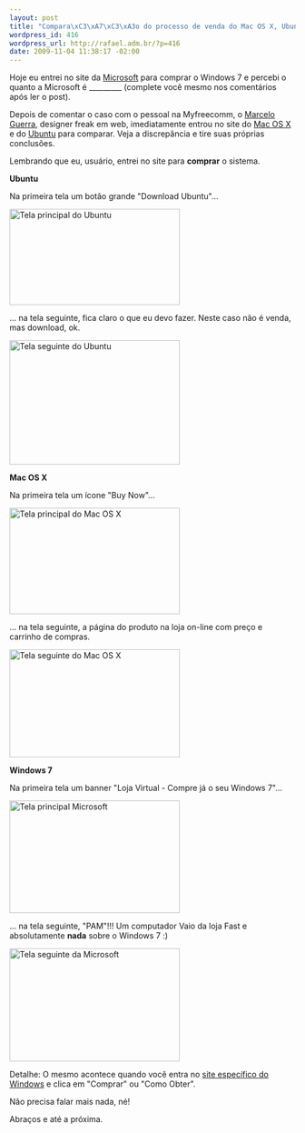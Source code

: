 ```yaml
--- 
layout: post
title: "Compara\xC3\xA7\xC3\xA3o do processo de venda do Mac OS X, Ubuntu e Windows 7"
wordpress_id: 416
wordpress_url: http://rafael.adm.br/?p=416
date: 2009-11-04 11:38:17 -02:00
---
```

Hoje eu entrei no site da <a href="http://www.microsoft.com/pt/br/default.aspx">Microsoft</a> para comprar o Windows 7 e percebi o quanto a Microsoft é _________ (complete você mesmo nos comentários após ler o post).

Depois de comentar o caso com o pessoal na Myfreecomm, o <a href="http://celloguerra.com">Marcelo Guerra</a>, designer freak em web, imediatamente entrou no site do <a href="http://www.apple.com/macosx/">Mac OS X</a> e do <a href="http://www.ubuntu.com/">Ubuntu</a> para comparar. Veja a discrepância e tire suas próprias conclusões.

Lembrando que eu, usuário, entrei no site para <strong>comprar</strong> o sistema.

<strong>Ubuntu</strong>

Na primeira tela um botão grande "Download Ubuntu"...

<a href="http://rafael.adm.br/wp-content/uploads/2009/11/ubuntu-1-cursor.png"><img class="aligncenter size-medium wp-image-419" title="Tela principal do Ubuntu" src="http://rafael.adm.br/wp-content/uploads/2009/11/ubuntu-1-cursor-300x169.png" alt="Tela principal do Ubuntu" width="300" height="169" /></a>

... na tela seguinte, fica claro o que eu devo fazer. Neste caso não é venda, mas download, ok.

<a href="http://rafael.adm.br/wp-content/uploads/2009/11/ubuntu-2.png"><img class="aligncenter size-medium wp-image-420" title="Tela seguinte do Ubuntu" src="http://rafael.adm.br/wp-content/uploads/2009/11/ubuntu-2-300x219.png" alt="Tela seguinte do Ubuntu" width="300" height="219" /></a>

<strong>Mac OS X</strong>

Na primeira tela um ícone "Buy Now"...

<a href="http://rafael.adm.br/wp-content/uploads/2009/11/mac-1-cursor.png"><img class="aligncenter size-medium wp-image-417" title="Tela principal do Mac OS X" src="http://rafael.adm.br/wp-content/uploads/2009/11/mac-1-cursor-300x187.png" alt="Tela principal do Mac OS X" width="300" height="187" /></a>

... na tela seguinte, a página do produto na loja on-line com preço e carrinho de compras.

<a href="http://rafael.adm.br/wp-content/uploads/2009/11/mac-2.png"><img class="aligncenter size-medium wp-image-418" title="Tela seguinte do Mac OS X" src="http://rafael.adm.br/wp-content/uploads/2009/11/mac-2-300x190.png" alt="Tela seguinte do Mac OS X" width="300" height="190" /></a>

<strong>Windows 7</strong>

Na primeira tela um banner "Loja Virtual - Compre já o seu Windows 7"...

<a href="http://rafael.adm.br/wp-content/uploads/2009/11/windows-1-cursor.png"><img class="aligncenter size-medium wp-image-421" title="Tela principal Microsoft" src="http://rafael.adm.br/wp-content/uploads/2009/11/windows-1-cursor-300x198.png" alt="Tela principal Microsoft" width="300" height="198" /></a>

... na tela seguinte, "PAM"!!! Um computador Vaio da loja Fast e absolutamente <strong>nada</strong> sobre o Windows 7 :)

<a href="http://rafael.adm.br/wp-content/uploads/2009/11/windows-2.png"><img class="aligncenter size-medium wp-image-422" title="Tela seguinte da Microsoft" src="http://rafael.adm.br/wp-content/uploads/2009/11/windows-2-300x199.png" alt="Tela seguinte da Microsoft" width="300" height="199" /></a>

Detalhe: O mesmo acontece quando você entra no <a href="http://www.microsoft.com/brasil/windows7/default.aspx">site específico do Windows</a> e clica em "Comprar" ou "Como Obter".

Não precisa falar mais nada, né!

Abraços e até a próxima.
